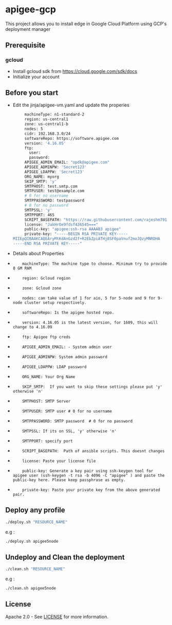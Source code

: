 # apigee-gcp
This project allows you to install edge in Google Cloud Platform using GCP's deployment manager

## Prerequisite

### gcloud
- Install gcloud sdk from https://cloud.google.com/sdk/docs
- Initialize your account

## Before you start
- Edit the jinja/apigee-vm.yaml and update the properies

    ```sh
         machineType: n1-standard-2
         region: us-central1
	     zone: us-central1-b
	     nodes: 5
	     cidr: 192.168.3.0/24
	     softwareRepo: https://software.apigee.com
         version: '4.16.05'
	     ftp:
	       user: 
	       password: 
	     APIGEE_ADMIN_EMAIL: "opdk@apigee.com"
         APIGEE_ADMINPW: 'Secret123'
         APIGEE_LDAPPW: 'Secret123'
         ORG_NAME: myorg
         SKIP_SMTP: 'y'
         SMTPHOST: test.smtp.com
         SMTPUSER: test@example.com
         # 0 for no username
         SMTPPASSWORD: testpassword
         # 0 for no password
         SMTPSSL: 'y'
         SMTPPORT: 465
	     SCRIPT_BASEPATH: "https://raw.githubusercontent.com/rajeshm7910/apigee-gcp/master/multinode/jinja"
	     license: "JakHrOe9fdsf436545==="
	     public-key: "apigee:ssh-rsa AAAAB3 apigee"
	     private-key: "-----BEGIN RSA PRIVATE KEY-----
	MIIEpQIBAAKCAQEAryMtKdAnGzd2f+R2EbZpiATHj8SF0paVnuf2moJQzyMNRDHA
	-----END RSA PRIVATE KEY-----"
    ```
-   Details about Properties

-         machineType: The machine type to choose. Minimum try to provide 8 GM RAM
-	      region: Gcloud region
-	      zone: Gcloud zone
-         nodes: can take value of 1 for aio, 5 for 5-node and 9 for 9-node cluster setup respectively.
-         softwareRepo: Is the apigee hosted repo.
-         version: 4.16.05 is the latest version, for 1609, this will change to 4.16.09
-         ftp: Apigee ftp creds
-         APIGEE_ADMIN_EMAIL: - System admin user
-         APIGEE_ADMINPW: System admin password
-         APIGEE_LDAPPW: LDAP password
-         ORG_NAME: Your Org Name
-         SKIP_SMTP:  If you want to skip these settings please put 'y' otherwise 'n'
-         SMTPHOST: SMTP Server
-         SMTPUSER: SMTP user # 0 for no username
-         SMTPPASSWORD: SMTP password  # 0 for no password
-         SMTPSSL: If its on SSL, 'y' otherwise 'n'
-         SMTPPORT: specify port
-         SCRIPT_BASEPATH:  Path of ansible scripts. This doesnt changes
-	      license: Paste your license file
-	      public-key: Generate a key pair using ssh-keygen tool for apigee user (ssh-keygen -t rsa -b 4096 -C "apigee" ) and paste the public-key here. Please keep passphrase as empty.
-	      private-key: Paste your private key from the above generated pair. 

## Deploy any profile
```sh
./deploy.sh "RESOURCE_NAME"
```
e.g :
```sh
./deploy.sh apigee5node
```

## Undeploy and Clean the deployment
```sh
./clean.sh "RESOURCE_NAME"
```
e.g :
```sh
./clean.sh apigee5node
```
## License

Apache 2.0 - See [LICENSE](LICENSE) for more information.

